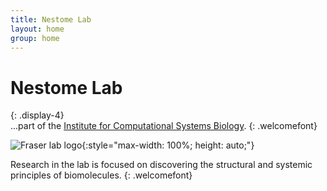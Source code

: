 ```yaml
---
title: Nestome Lab
layout: home
group: home
---
```


# Nestome Lab
{: .display-4}
<br>
...part of the [Institute for Computational Systems Biology](https://www.baumbachlab.net/).
{: .welcomefont}

![Fraser lab logo](static/img/logo/jf_retreat_logo.svg){:style="max-width: 100%; height: auto;"}

Research in the lab is focused on discovering the structural and systemic principles of biomolecules. 
{: .welcomefont}


